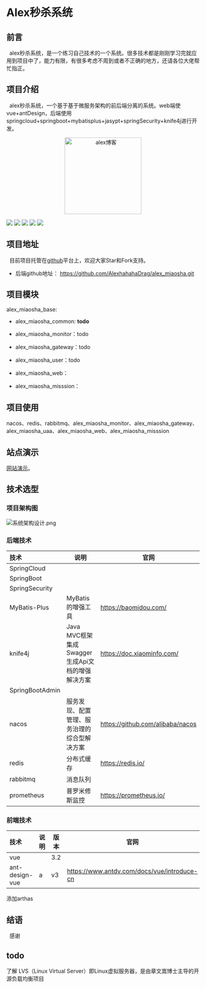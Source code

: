 # **Alex秒杀系统**

## 前言

&nbsp;&nbsp;alex秒杀系统，是一个练习自己技术的一个系统。很多技术都是刚刚学习完就应用到项目中了，能力有限，有很多考虑不周到或者不正确的地方，还请各位大佬帮忙指正。

## **项目介绍**

&nbsp;&nbsp;alex秒杀系统，一个基于基于微服务架构的前后端分离的系统。web端使vue+antDesign，后端使用springcloud+springboot+mybatisplus+jasypt+springSecurity+knife4j进行开发。

<p align="center">
    <a href="https://github.com/AlexhahahaDrag/alex_miaosha">
        <img src=".\doc\img\favicon.ico" alt="alex博客" style="width:200px;height:200px">
        </img>
    </a>
</p>

<img src="https://img.shields.io/badge/license-Apache--2.0-blue" />
<img src="https://img.shields.io/badge/JDK-1.8%2B-green"/>
<img href="https://github.com/AlexhahahaDrag/alex_miaosha" src="https://img.shields.io/badge/springcloud-2021.0.3-green"/>
<img src="https://img.shields.io/badge/springboot-2.6.8-green" href="https://github.com/AlexhahahaDrag/alex_miaosha"/>
<img src="https://img.shields.io/badge/knife4j-3.0.3-green"/>

## **项目地址**

&nbsp;&nbsp;目前项目托管在[github](https://github.com/AlexhahahaDrag/alex_miaosha.git)平台上，欢迎大家Star和Fork支持。

- 后端github地址： https://github.com/AlexhahahaDrag/alex_miaosha.git

## **项目模块**

alex_miaosha_base:

+ alex_miaosha_common: **todo**

+ alex_miaosha_monitor：todo

+ alex_miaosha_gateway：todo

+ alex_miaosha_user：todo

+ alex_miaosha_web：

+ alex_miaosha_misssion：

## 项目使用

nacos、redis、rabbitmq、alex_miaosha_monitor、alex_miaosha_gateway、alex_miaosha_uaa、alex_miaosha_web、alex_miaosha_misssion

## 站点演示

[网站演示](mjzp.xyz:3000)。

## 技术选型

### 项目架构图

![系统架构设计.png](C:\Users\majf\Desktop\系统架构设计.png)

### 后端技术

| 技术              | 说明                                | 官网                               |
|:--------------- | --------------------------------- | -------------------------------- |
| SpringCloud     |                                   |                                  |
| SpringBoot      |                                   |                                  |
| SpringSecurity |                                   |                                  |
| MyBatis-Plus    | MyBatis的增强工具                      | https://baomidou.com/            |
| knife4j         | Java MVC框架集成Swagger生成Api文档的增强解决方案 | https://doc.xiaominfo.com/       |
| SpringBootAdmin |                                   |                                  |
| nacos           | 服务发现、配置管理、服务治理的综合型解决方案            | https://github.com/alibaba/nacos |
| redis           | 分布式缓存                             | https://redis.io/                |
| rabbitmq        | 消息队列                              |                                  |
| prometheus      | 普罗米修斯监控                           | https://prometheus.io/           |

### 前端技术

| 技术             | 说明  | 版本  | 官网                                          |
|:-------------- | --- | --- | ------------------------------------------- |
| vue            |     | 3.2 |                                             |
| ant-design-vue | a   | v3  | https://www.antdv.com/docs/vue/introduce-cn |

添加arthas

## 结语

&nbsp;&nbsp;感谢

## todo

了解 LVS（Linux Virtual Server）即Linux虚拟服务器，是由章文嵩博士主导的开源负载均衡项目